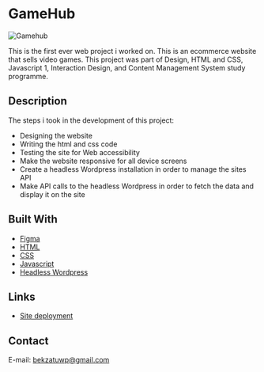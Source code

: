 # GameHub

![Gamehub](https://github.com/BekzatBagdat/cross-course-project-BekzatBagdat/assets/89454659/7313029b-e5c7-46fa-838a-9a3d87edf746)


This is the first ever web project i worked on. This is an ecommerce website that sells video games. This project was part of Design, HTML and CSS, Javascript 1, Interaction Design, and Content Management System study programme. 

## Description

The steps i took in the development of this project:

- Designing the website
- Writing the html and css code
- Testing the site for Web accessibility
- Make the website responsive for all device screens
- Create a headless Wordpress installation in order to manage the sites API
- Make API calls to the headless Wordpress in order to fetch the data and display it on the site

## Built With
- [Figma](https://www.figma.com/)
- [HTML](https://developer.mozilla.org/en-US/docs/Web/HTML)
- [CSS](https://developer.mozilla.org/en-US/docs/Web/CSS)
- [Javascript](https://developer.mozilla.org/en-US/docs/Web/javascript)
- [Headless Wordpress](https://wordpress.org/)

## Links
- [Site deployment](https://gamehub-bekzatbagdat.netlify.app/)

## Contact

E-mail: bekzatuwp@gmail.com
